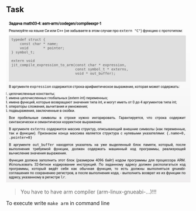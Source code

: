 ## Task
![task](task.jpg)

 > You have to have arm compiler (arm-linux-gnueabi-...)!!!

To execute write `make arm` in command line
